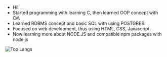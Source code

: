 - Hi! 
- Started programming with learning C, then learned OOP concept with C#.
- Learned RDBMS concept and basic SQL with using POSTGRES.
- Focused on web development, thus using HTML, CSS, Javascript.
- Now learning more about NODE.JS and compatible npm packages with node.js

![Top Langs](https://github-readme-stats.vercel.app/api/top-langs/?username=cem-1&theme=tokyonight)

<!---
sirroott/sirroott is a ✨ special ✨ repository because its `README.md` (this file) appears on your GitHub profile.
You can click the Preview link to take a look at your changes.
--->
